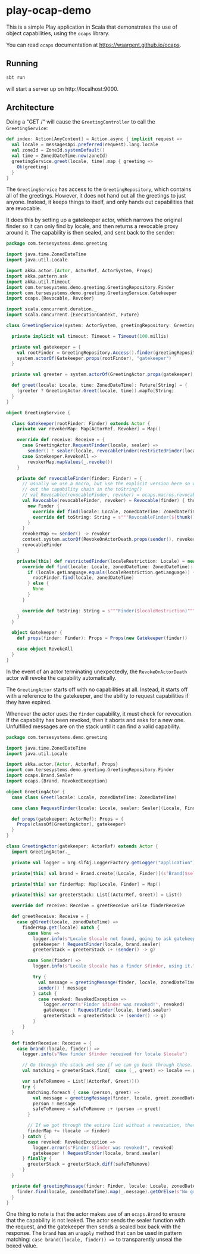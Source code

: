 # play-ocap-demo

This is a simple Play application in Scala that demonstrates the use of object capabilities, using the `ocaps` library.

You can read `ocaps` documentation at https://wsargent.github.io/ocaps.

## Running

```bash
sbt run
```

will start a server up on http://localhost:9000.  

## Architecture

Doing a "GET /" will cause the `GreetingController` to call the `GreetingService`:

```scala
def index: Action[AnyContent] = Action.async { implicit request =>
  val locale = messagesApi.preferred(request).lang.locale
  val zoneId = ZoneId.systemDefault()
  val time = ZonedDateTime.now(zoneId)
  greetingService.greet(locale, time).map { greeting =>
    Ok(greeting)
  }
}
```

The `GreetingService` has access to the `GreetingRepository`, which contains all of the greetings.  However, it does not hand out all the greetings to just anyone.  Instead, it keeps things to itself, and only hands out capabilities that are revocable.

It does this by setting up a gatekeeper actor, which narrows the original finder so it can only find by locale, and then returns a revocable proxy around it.  The capability is then sealed, and sent back to the sender:

```scala
package com.tersesystems.demo.greeting

import java.time.ZonedDateTime
import java.util.Locale

import akka.actor.{Actor, ActorRef, ActorSystem, Props}
import akka.pattern.ask
import akka.util.Timeout
import com.tersesystems.demo.greeting.GreetingRepository.Finder
import com.tersesystems.demo.greeting.GreetingService.Gatekeeper
import ocaps.{Revocable, Revoker}

import scala.concurrent.duration._
import scala.concurrent.{ExecutionContext, Future}

class GreetingService(system: ActorSystem, greetingRepository: GreetingRepository)(implicit executionContext: ExecutionContext) {

  private implicit val timeout: Timeout = Timeout(100.millis)

  private val gatekeeper = {
    val rootFinder = GreetingRepository.Access().finder(greetingRepository)
    system.actorOf(Gatekeeper.props(rootFinder), "gatekeeper")
  }

  private val greeter = system.actorOf(GreetingActor.props(gatekeeper), "greeter")

  def greet(locale: Locale, time: ZonedDateTime): Future[String] = {
    (greeter ? GreetingActor.Greet(locale, time)).mapTo[String]
  }
}

object GreetingService {

  class Gatekeeper(rootFinder: Finder) extends Actor {
    private var revokerMap: Map[ActorRef, Revoker] = Map()

    override def receive: Receive = {
      case GreetingActor.RequestFinder(locale, sealer) =>
        sender() ! sealer(locale, revocableFinder(restrictedFinder(locale)))
      case Gatekeeper.RevokeAll =>
        revokerMap.mapValues(_.revoke())
    }

    private def revocableFinder(finder: Finder) = {
      // usually we use a macro, but use the explicit version here so we can print
      // out the capability chain in the toString()
      // val Revocable(revocableFinder, revoker) = ocaps.macros.revocable[Finder](finder)
      val Revocable(revocableFinder, revoker) = Revocable(finder) { thunk =>
        new Finder {
          override def find(locale: Locale, zonedDateTime: ZonedDateTime): Option[Greeting] = thunk().find(locale, zonedDateTime)
          override def toString: String = s"""RevocableFinder(${thunk()})"""
        }
      }
      revokerMap += sender() -> revoker
      context.system.actorOf(RevokeOnActorDeath.props(sender(), revoker))
      revocableFinder
    }

    private[this] def restrictedFinder(localeRestriction: Locale) = new Finder {
      override def find(locale: Locale, zonedDateTime: ZonedDateTime): Option[Greeting] = {
        if (locale.getLanguage.equals(localeRestriction.getLanguage)) {
          rootFinder.find(locale, zonedDateTime)
        } else {
          None
        }
      }

      override def toString: String = s"""Finder($localeRestriction)"""
    }
  }

  object Gatekeeper {
    def props(finder: Finder): Props = Props(new Gatekeeper(finder))

    case object RevokeAll
  }
}
```

In the event of an actor terminating unexpectedly, the `RevokeOnActorDeath` actor will revoke the capability automatically.

The `GreetingActor` starts off with no capabilities at all.  Instead, it starts off with a reference to the gatekeeper, and the ability to request capabilities if they have expired.

Whenever the actor uses the `finder` capability, it must check for revocation.  If the capability has been revoked, then it aborts and asks for a new one.  Unfulfilled messages are on the stack until it can find a valid capability.

```scala
package com.tersesystems.demo.greeting

import java.time.ZonedDateTime
import java.util.Locale

import akka.actor.{Actor, ActorRef, Props}
import com.tersesystems.demo.greeting.GreetingRepository.Finder
import ocaps.Brand.Sealer
import ocaps.{Brand, RevokedException}

object GreetingActor {
  case class Greet(locale: Locale, zonedDateTime: ZonedDateTime)

  case class RequestFinder(locale: Locale, sealer: Sealer[(Locale, Finder)])

  def props(gatekeeper: ActorRef): Props = {
    Props(classOf[GreetingActor], gatekeeper)
  }
}

class GreetingActor(gatekeeper: ActorRef) extends Actor {
  import GreetingActor._

  private val logger = org.slf4j.LoggerFactory.getLogger("application")

  private[this] val brand = Brand.create[(Locale, Finder)](s"Brand($self)")

  private[this] var finderMap: Map[Locale, Finder] = Map()

  private[this] var greeterStack: List[(ActorRef, Greet)] = List()

  override def receive: Receive = greetReceive orElse finderReceive

  def greetReceive: Receive = {
    case g@Greet(locale, zonedDateTime) =>
      finderMap.get(locale) match {
        case None =>
          logger.info(s"Locale $locale not found, going to ask gatekeeper for it.")
          gatekeeper ! RequestFinder(locale, brand.sealer)
          greeterStack = greeterStack :+ (sender() -> g)

        case Some(finder) =>
          logger.info(s"Locale $locale has a finder $finder, using it.")

          try {
            val message = greetingMessage(finder, locale, zonedDateTime)
            sender() ! message
          } catch {
            case revoked: RevokedException =>
              logger.error(s"Finder $finder was revoked!", revoked)
              gatekeeper ! RequestFinder(locale, brand.sealer)
              greeterStack = greeterStack :+ (sender() -> g)
          }
      }
  }

  def finderReceive: Receive = {
    case brand((locale, finder)) =>
      logger.info(s"New finder $finder received for locale $locale")

      // Go through the stack and see if we can go back through these.
      val matching = greeterStack.find{  case (_, greet) => locale == greet.locale }

      var safeToRemove = List[(ActorRef, Greet)]()
      try {
        matching.foreach { case (person, greet) =>
          val message = greetingMessage(finder, locale, greet.zonedDateTime)
          person ! message
          safeToRemove = safeToRemove :+ (person -> greet)
        }

        // If we got through the entire list without a revocation, then keep it for later.
        finderMap += (locale -> finder)
      } catch {
        case revoked: RevokedException =>
          logger.error(s"Finder $finder was revoked!", revoked)
          gatekeeper ! RequestFinder(locale, brand.sealer)
      } finally {
        greeterStack = greeterStack.diff(safeToRemove)
      }
  }

  private def greetingMessage(finder: Finder, locale: Locale, zonedDateTime: ZonedDateTime): String = {
    finder.find(locale, zonedDateTime).map(_.message).getOrElse(s"No greeting found for ${self.path.name} actor!")
  }
}
```
 
One thing to note is that the actor makes use of an `ocaps.Brand` to ensure that the capability is not leaked.  The actor sends the sealer function with the request, and the gatekeeper then sends a sealed box back with the response.  The `brand` has an `unapply` method that can be used in pattern matching: `case brand((locale, finder)) =>` to transparently unseal the boxed value.